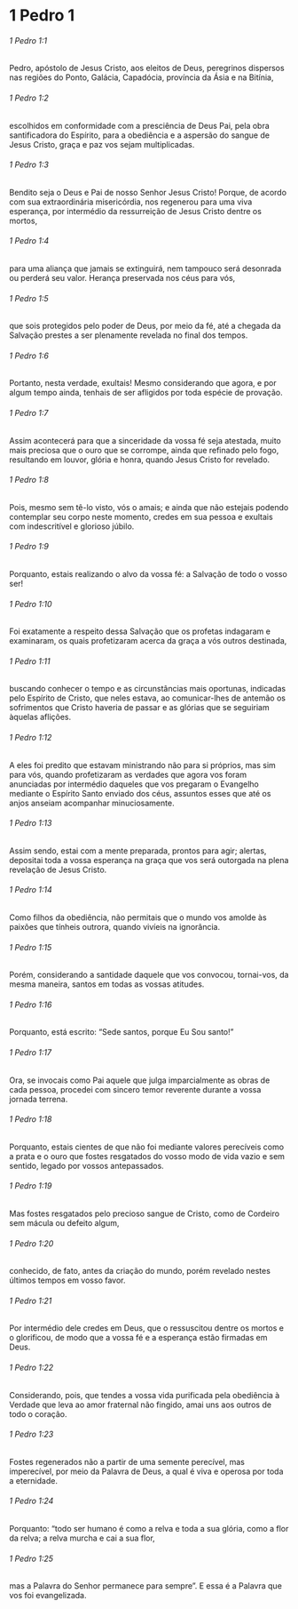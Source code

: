 # 1 Pedro 1

###### 1 Pedro 1:1

Pedro, apóstolo de Jesus Cristo, aos eleitos de Deus, peregrinos dispersos nas regiões do Ponto, Galácia, Capadócia, província da Ásia e na Bitínia,

###### 1 Pedro 1:2

escolhidos em conformidade com a presciência de Deus Pai, pela obra santificadora do Espírito, para a obediência e a aspersão do sangue de Jesus Cristo, graça e paz vos sejam multiplicadas.

###### 1 Pedro 1:3

Bendito seja o Deus e Pai de nosso Senhor Jesus Cristo! Porque, de acordo com sua extraordinária misericórdia, nos regenerou para uma viva esperança, por intermédio da ressurreição de Jesus Cristo dentre os mortos,

###### 1 Pedro 1:4

para uma aliança que jamais se extinguirá, nem tampouco será desonrada ou perderá seu valor. Herança preservada nos céus para vós,

###### 1 Pedro 1:5

que sois protegidos pelo poder de Deus, por meio da fé, até a chegada da Salvação prestes a ser plenamente revelada no final dos tempos.

###### 1 Pedro 1:6

Portanto, nesta verdade, exultais! Mesmo considerando que agora, e por algum tempo ainda, tenhais de ser afligidos por toda espécie de provação.

###### 1 Pedro 1:7

Assim acontecerá para que a sinceridade da vossa fé seja atestada, muito mais preciosa que o ouro que se corrompe, ainda que refinado pelo fogo, resultando em louvor, glória e honra, quando Jesus Cristo for revelado.

###### 1 Pedro 1:8

Pois, mesmo sem tê-lo visto, vós o amais; e ainda que não estejais podendo contemplar seu corpo neste momento, credes em sua pessoa e exultais com indescritível e glorioso júbilo.

###### 1 Pedro 1:9

Porquanto, estais realizando o alvo da vossa fé: a Salvação de todo o vosso ser!

###### 1 Pedro 1:10

Foi exatamente a respeito dessa Salvação que os profetas indagaram e examinaram, os quais profetizaram acerca da graça a vós outros destinada,

###### 1 Pedro 1:11

buscando conhecer o tempo e as circunstâncias mais oportunas, indicadas pelo Espírito de Cristo, que neles estava, ao comunicar-lhes de antemão os sofrimentos que Cristo haveria de passar e as glórias que se seguiriam àquelas aflições.

###### 1 Pedro 1:12

A eles foi predito que estavam ministrando não para si próprios, mas sim para vós, quando profetizaram as verdades que agora vos foram anunciadas por intermédio daqueles que vos pregaram o Evangelho mediante o Espírito Santo enviado dos céus, assuntos esses que até os anjos anseiam acompanhar minuciosamente.

###### 1 Pedro 1:13

Assim sendo, estai com a mente preparada, prontos para agir; alertas, depositai toda a vossa esperança na graça que vos será outorgada na plena revelação de Jesus Cristo.

###### 1 Pedro 1:14

Como filhos da obediência, não permitais que o mundo vos amolde às paixões que tínheis outrora, quando vivíeis na ignorância.

###### 1 Pedro 1:15

Porém, considerando a santidade daquele que vos convocou, tornai-vos, da mesma maneira, santos em todas as vossas atitudes.

###### 1 Pedro 1:16

Porquanto, está escrito: “Sede santos, porque Eu Sou santo!”

###### 1 Pedro 1:17

Ora, se invocais como Pai aquele que julga imparcialmente as obras de cada pessoa, procedei com sincero temor reverente durante a vossa jornada terrena.

###### 1 Pedro 1:18

Porquanto, estais cientes de que não foi mediante valores perecíveis como a prata e o ouro que fostes resgatados do vosso modo de vida vazio e sem sentido, legado por vossos antepassados.

###### 1 Pedro 1:19

Mas fostes resgatados pelo precioso sangue de Cristo, como de Cordeiro sem mácula ou defeito algum,

###### 1 Pedro 1:20

conhecido, de fato, antes da criação do mundo, porém revelado nestes últimos tempos em vosso favor.

###### 1 Pedro 1:21

Por intermédio dele credes em Deus, que o ressuscitou dentre os mortos e o glorificou, de modo que a vossa fé e a esperança estão firmadas em Deus.

###### 1 Pedro 1:22

Considerando, pois, que tendes a vossa vida purificada pela obediência à Verdade que leva ao amor fraternal não fingido, amai uns aos outros de todo o coração.

###### 1 Pedro 1:23

Fostes regenerados não a partir de uma semente perecível, mas imperecível, por meio da Palavra de Deus, a qual é viva e operosa por toda a eternidade.

###### 1 Pedro 1:24

Porquanto: “todo ser humano é como a relva e toda a sua glória, como a flor da relva; a relva murcha e cai a sua flor,

###### 1 Pedro 1:25

mas a Palavra do Senhor permanece para sempre”. E essa é a Palavra que vos foi evangelizada.

